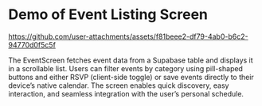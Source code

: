# Demo of Event Listing Screen



https://github.com/user-attachments/assets/f81beee2-df79-4ab0-b6c2-94770d0f5c5f

The EventScreen fetches event data from a Supabase table and displays it in a scrollable list. Users can filter events by category using pill-shaped buttons and either RSVP (client-side toggle) or save events directly to their device’s native calendar. The screen enables quick discovery, easy interaction, and seamless integration with the user’s personal schedule.
